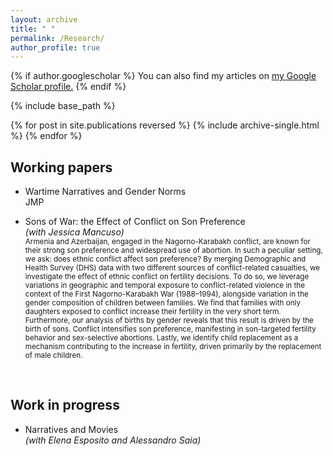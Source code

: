 ```yaml
---
layout: archive
title: " "
permalink: /Research/
author_profile: true
---
```


{% if author.googlescholar %}
  You can also find my articles on <u><a href="{{author.googlescholar}}">my Google Scholar profile</a>.</u>
{% endif %}

{% include base_path %}

{% for post in site.publications reversed %}
  {% include archive-single.html %}
{% endfor %}

Working papers
--
- Wartime Narratives and Gender Norms<br>JMP




- Sons of War: the Effect of Conflict on Son Preference<br>*(with Jessica Mancuso)* <br>
<sub>Armenia and Azerbaijan, engaged in the Nagorno-Karabakh conflict, are known for their strong son preference and widespread use of abortion. In such a peculiar setting, we ask: does ethnic conflict affect son preference? By merging Demographic and Health Survey (DHS) data with two different sources of conflict-related casualties, we investigate the effect of ethnic conflict on fertility decisions. To do so, we leverage variations in geographic and temporal exposure to conflict-related violence in the context of the First Nagorno-Karabakh War (1988–1994), alongside variation in the gender composition of children between families. We find that families with only daughters exposed to conflict increase their fertility in the very short term. Furthermore, our analysis of births by gender reveals that this result is driven by the birth of sons. Conflict intensifies son preference, manifesting in son-targeted fertility behavior and sex-selective abortions. Lastly, we identify child replacement as a mechanism
contributing to the increase in fertility, driven primarily by the replacement of male children.<sub>

<br>


Work in progress
--
- Narratives and Movies <br>*(with Elena Esposito and Alessandro Saia)*

